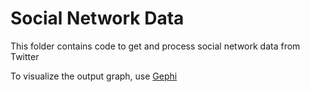 # Social Network Data  

This folder contains code to get and process social network data from Twitter  

To visualize the output graph, use [Gephi](https://gephi.org/)  